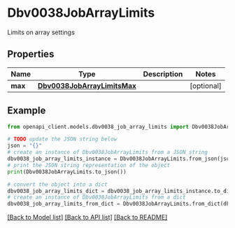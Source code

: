 # Dbv0038JobArrayLimits

Limits on array settings

## Properties

Name | Type | Description | Notes
------------ | ------------- | ------------- | -------------
**max** | [**Dbv0038JobArrayLimitsMax**](Dbv0038JobArrayLimitsMax.md) |  | [optional] 

## Example

```python
from openapi_client.models.dbv0038_job_array_limits import Dbv0038JobArrayLimits

# TODO update the JSON string below
json = "{}"
# create an instance of Dbv0038JobArrayLimits from a JSON string
dbv0038_job_array_limits_instance = Dbv0038JobArrayLimits.from_json(json)
# print the JSON string representation of the object
print(Dbv0038JobArrayLimits.to_json())

# convert the object into a dict
dbv0038_job_array_limits_dict = dbv0038_job_array_limits_instance.to_dict()
# create an instance of Dbv0038JobArrayLimits from a dict
dbv0038_job_array_limits_from_dict = Dbv0038JobArrayLimits.from_dict(dbv0038_job_array_limits_dict)
```
[[Back to Model list]](../README.md#documentation-for-models) [[Back to API list]](../README.md#documentation-for-api-endpoints) [[Back to README]](../README.md)


